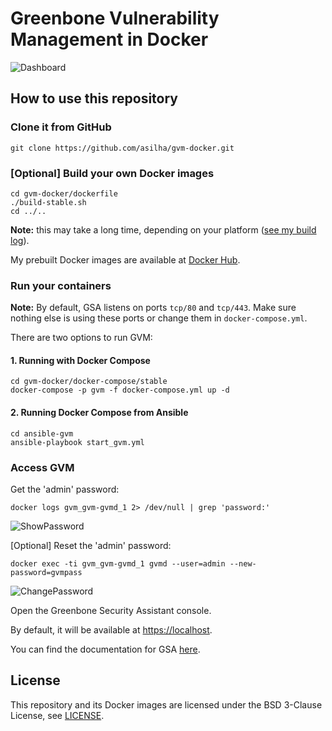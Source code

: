 # Greenbone Vulnerability Management in Docker

![Dashboard](https://github.com/asilha/gvm-docker/raw/master/images/Dashboard.png)

## How to use this repository

### Clone it from GitHub

```console
git clone https://github.com/asilha/gvm-docker.git
```

### [Optional] Build your own Docker images

```console
cd gvm-docker/dockerfile
./build-stable.sh
cd ../..
```

**Note:** this may take a long time, depending on your platform ([see my build log](https://gist.github.com/asilha/6ea282d190b23322c3136af0dff7befd)).

My prebuilt Docker images are available at [Docker Hub](https://hub.docker.com/u/asilha).

### Run your containers

**Note:** By default, GSA listens on ports `tcp/80` and `tcp/443`. Make sure nothing else is using these ports or change them in `docker-compose.yml`.

There are two options to run GVM:

#### 1. Running with Docker Compose

```console
cd gvm-docker/docker-compose/stable
docker-compose -p gvm -f docker-compose.yml up -d
```

#### 2. Running Docker Compose from Ansible

```console
cd ansible-gvm
ansible-playbook start_gvm.yml
```

### Access GVM

Get the 'admin' password:

```console
docker logs gvm_gvm-gvmd_1 2> /dev/null | grep 'password:'
```

![ShowPassword](https://github.com/asilha/gvm-docker/raw/master/images/ShowPassword.png)

[Optional] Reset the 'admin' password:

```console
docker exec -ti gvm_gvm-gvmd_1 gvmd --user=admin --new-password=gvmpass
```

![ChangePassword](https://github.com/asilha/gvm-docker/raw/master/images/ChangePassword.png)

Open the Greenbone Security Assistant console.

By default, it will be available at <https://localhost>.

You can find the documentation for GSA [here](https://docs.greenbone.net/).



## License

This repository and its Docker images are licensed under the BSD 3-Clause License, see [LICENSE](LICENSE.md).
